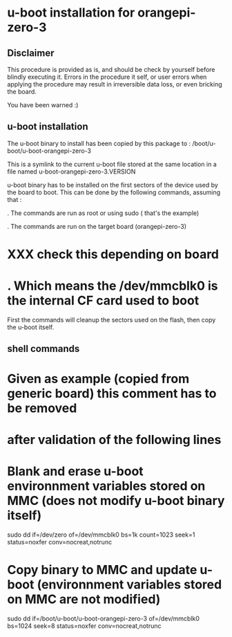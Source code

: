 # u-boot installation for orangepi-zero-3

## Disclaimer

This procedure is provided as is, and should be check by yourself before
blindly executing it. Errors in the procedure it self, or user errors when
applying the procedure may result in irreversible data loss, or even bricking
the board.

You have been warned :)

## u-boot installation

The u-boot binary to install has been copied by this package to :
/boot/u-boot/u-boot-orangepi-zero-3

This is a symlink to the current u-boot file stored at the same location in a
file named u-boot-orangepi-zero-3.VERSION

u-boot binary has to be installed on the first sectors of the device used by
the board to boot. This can be done by the following commands, assuming that :

. The commands are run as root or using sudo ( that's the example)

. The commands are run on the target board (orangepi-zero-3)

# XXX check this depending on board
# . Which means the /dev/mmcblk0 is the internal CF card used to boot

First the commands will cleanup the sectors used on the flash, then copy the
u-boot itself.


## shell commands

# Given as example (copied from generic board) this comment has to be removed
# after validation of the following lines

# Blank and erase u-boot environnment variables stored on MMC (does not modify u-boot binary itself)
sudo dd if=/dev/zero of=/dev/mmcblk0 bs=1k count=1023 seek=1 status=noxfer conv=nocreat,notrunc

# Copy binary to MMC and update u-boot (environnment variables stored on MMC are not modified)
sudo dd if=/boot/u-boot/u-boot-orangepi-zero-3 of=/dev/mmcblk0 bs=1024 seek=8 status=noxfer conv=nocreat,notrunc
